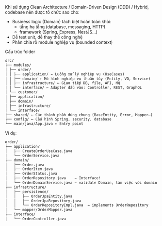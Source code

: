 Khi sử dụng Clean Architecture / Domain-Driven Design (DDD) / Hybrid, codebase nên được tổ chức sao cho:

- Business logic (Domain) tách biệt hoàn toàn khỏi:
    - tầng hạ tầng (database, messaging, HTTP)
    - framework (Spring, Express, NestJS…)
- Dễ test unit, dễ thay thế công nghệ
- Phân chia rõ module nghiệp vụ (bounded context)

Cấu trúc folder

```markdown
src/
├── modules/  
│ ├── order/  
│ │ ├── application/ ← Luồng xử lý nghiệp vụ (UseCases)  
│ │ ├── domain/ ← Mô hình nghiệp vụ thuần túy (Entity, VO, Service)  
│ │ ├── infrastructure/ ← Giao tiếp DB, file, API, MQ  
│ │ └── interface/ ← Adapter đầu vào: Controller, REST, GraphQL  
│ └── customer/  
│ ├── application/  
│ ├── domain/  
│ ├── infrastructure/  
│ └── interface/  
├── shared/ ← Các thành phần dùng chung (BaseEntity, Error, Mapper…)  
├── config/ ← Cấu hình Spring, security, database  
└── main/java/App.java ← Entry point  
```

Ví dụ: 

```markdown
order/
├── application/
│   ├── CreateOrderUseCase.java
│   └── OrderService.java
├── domain/
│   ├── Order.java
│   ├── OrderItem.java
│   ├── OrderStatus.java
│   ├── OrderRepository.java    ← Interface!
│   └── OrderDomainService.java ← validate Domain, làm việc với domain Object
├── infrastructure/
│   ├── persistence/
│   │   ├── OrderJpaEntity.java
│   │   ├── OrderJpaRepository.java
│   │   └── OrderRepositoryImpl.java  ← implements OrderRepository
│   └── mapper/OrderMapper.java
├── interface/
│   └── OrderController.java
```